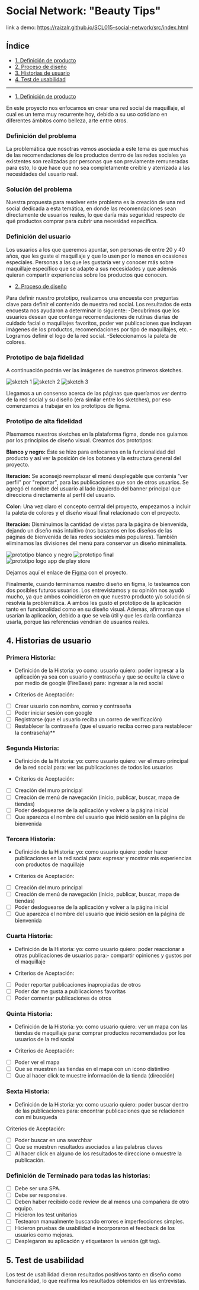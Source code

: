 # Social Network: "Beauty Tips"

link a demo: https://raizalr.github.io/SCL015-social-network/src/index.html

## Índice

* [1. Definición de producto](#2-Definición-de-producto)
* [2. Proceso de diseño](#3-Proceso-de-diseño)
* [3. Historias de usuario](#4-Historias-de-usuario)
* [4. Test de usabilidad](#5-Test-de-usabilidad)


***

* [1. Definición de producto](#1-Definición-de-producto)

En este proyecto nos enfocamos en crear una red social de maquillaje, el cual es un tema muy recurrente hoy, debido a su uso cotidiano en diferentes ámbitos como belleza, arte entre otros. 

### Definición del problema     

La problemática que nosotras vemos asociada a este tema es que muchas de las recomendaciones de los productos dentro de las redes sociales ya existentes son realizadas por personas que son previamente remuneradas para esto, lo que hace que no sea completamente creíble y aterrizada a las necesidades del usuario real. 

### Solución del problema

Nuestra propuesta para resolver este problema es la creación de una red social dedicada a esta temática, en donde las recomendaciones sean directamente de usuarios reales, lo que daría más seguridad respecto de qué productos comprar para cubrir una necesidad específica.

### Definición del usuario

Los usuarios a los que queremos apuntar, son personas de entre 20 y 40 años, que les guste el maquillaje y que lo usen por lo menos en ocasiones especiales. Personas a las que les gustaría ver y conocer más sobre maquillaje específico que se adapte a sus necesidades y que además quieran compartir experiencias sobre los productos que conocen.

* [2. Proceso de diseño](#3-Proceso-de-diseño)

Para definir nuestro prototipo, realizamos una encuesta con preguntas clave para definir el contenido de nuestra red social. Los resultados de esta encuesta nos ayudaron a determinar lo siguiente:
-Decubrimos que los usuarios desean que contenga recomendaciones de rutinas diarias de cuidado facial o maquillajes favoritos, poder ver publicaciones que incluyan imágenes de los productos, recomendaciones por tipo de maquillajes, etc.
-Logramos definir el logo de la red social. 
-Seleccionamos la paleta de colores.

### Prototipo de baja fidelidad

A continuación podrán ver las imágenes de nuestros primeros sketches.

![sketch 1](/src/img/Sketch1.jpeg)
![sketch 2](/src/img/Sketch2.jpeg)
![sketch 3](/src/img/Sketch3.jpeg)

Llegamos a un consenso acerca de las páginas que queríamos ver dentro de la red social y su diseño (era similar entre los sketches), por eso comenzamos a trabajar en los prototipos de figma.

### Prototipo de alta fidelidad

Plasmamos nuestros sketches en la plataforma figma, donde nos guiamos por los principios de diseño visual. 
Creamos dos prototipos:

**Blanco y negro:**
Este se hizo para enfocarnos en la funcionalidad del producto y así ver la posición de los botones y la estructura general del proyecto.

**Iteración:** 
Se aconsejó reemplazar el menú desplegable que contenía "ver perfil" por "reportar", para las publicaciones que son de otros usuarios. Se agregó el nombre del usuario al lado izquierdo del banner principal que direcciona directamente al perfil del usuario.

**Color:**
Una vez claro el concepto central del proyecto, empezamos a incluir la paleta de colores y el diseño visual final relacionado con el proyecto.

**Iteración:**
Disminuimos la cantidad de vistas para la página de bienvenida, dejando un diseño más intuitivo (nos basamos en los diseños de las páginas de bienvenida de las redes sociales más populares). También eliminamos las divisiones del menú para conservar un diseño minimalista.

![prototipo blanco y negro](/src/img/figmaprototipobyn.png)
![prototipo final](/src/img/figmaprototipofinal.png)
![prototipo logo app de play store](/src/img/Logotipoapp.png)

Dejamos aquí el enlace de [Figma](https://www.figma.com/file/6vWRfkAoUx1Jtb4ZvdKRxD/Red-Social?node-id=0%3A1) con el proyecto.

Finalmente, cuando terminamos nuestro diseño en figma, lo testeamos con dos posibles futuros usuarios. Los entrevistamos y su opinión nos ayudó mucho, ya que ambos coincidieron en que nuestro producto y/o solución sí resolvía la problemática. A ambos les gustó el prototipo de la aplicación tanto en funcionalidad como en su diseño visual. Además, afirmaron que sí usarían la aplicación, debido a que se veía útil y que les daría confianza usarla, porque las referencias vendrían de usuarios reales.


## 4. Historias de usuario

### Primera Historia:

- Definición de la Historia:
yo como: usuario
quiero: poder ingresar a la aplicación ya sea con usuario y contraseña y que se oculte la clave o por medio de google (FireBase)
para: ingresar a la red social

- Criterios de Aceptación:
* [ ] Crear usuario con nombre, correo y contraseña
* [ ] Poder iniciar sesión con google
* [ ] Registrarse (que el usuario reciba un correo de verificación)
* [ ] Restablecer la contraseña (que el usuario reciba correo para restablecer la contraseña)**

### Segunda Historia:

- Definición de la Historia:
yo: como usuario
quiero: ver el muro principal de la red social
para: ver las publicaciones de todos los usuarios

- Criterios de Aceptación:
* [ ] Creación del muro principal
* [ ] Creación de menú de navegación (inicio, publicar, buscar, mapa de tiendas)
* [ ] Poder desloguearse de la aplicación y volver a la página inicial
* [ ] Que aparezca el nombre del usuario que inició sesión en la página de bienvenida

### Tercera Historia:

- Definición de la Historia:
yo: como usuario
quiero: poder hacer publicaciones en la red social
para: expresar y mostrar mis experiencias con productos de maquillaje

- Criterios de Aceptación:
* [ ] Creación del muro principal
* [ ] Creación de menú de navegación (inicio, publicar, buscar, mapa de tiendas)
* [ ] Poder desloguearse de la aplicación y volver a la página inicial
* [ ] Que aparezca el nombre del usuario que inició sesión en la página de bienvenida

### Cuarta Historia:

- Definición de la Historia:
yo: como usuario
quiero: poder reaccionar a otras publicaciones de usuarios
para:- compartir opiniones y gustos por el maquillaje

- Criterios de Aceptación:
* [ ] Poder reportar publicaciones inapropiadas de otros
* [ ] Poder dar me gusta a publicaciones favoritas
* [ ] Poder comentar publicaciones de otros

### Quinta Historia:

- Definición de la Historia:
yo: como usuario
quiero: ver un mapa con las tiendas de maquillaje
para: comprar productos recomendados por los usuarios de la red social

- Criterios de Aceptación:
* [ ] Poder ver el mapa
* [ ] Que se muestren las tiendas en el mapa con un icono distintivo
* [ ] Que al hacer click te muestre información de la tienda (dirección)

### Sexta Historia:

- Definición de la Historia:
yo: como usuario
quiero: poder buscar dentro de las publicaciones
para: encontrar publicaciones que se relacionen con mi busqueda

Criterios de Aceptación:
* [ ] Poder buscar en una searchbar
* [ ] Que se muestren resultados asociados a las palabras claves
* [ ] Al hacer click en alguno de los resultados te direccione o muestre la publicación.

### Definición de Terminado para todas las historias:

* [ ] Debe ser una SPA.
* [ ] Debe ser responsive.
* [ ] Deben haber recibido code review de al menos una compañera de otro equipo.
* [ ] Hicieron los test unitarios
* [ ] Testearon manualmente buscando errores e imperfecciones simples.
* [ ] Hicieron pruebas de usabilidad e incorporaron el feedback de los usuarios como mejoras.
* [ ] Desplegaron su aplicación y etiquetaron la versión (git tag).

## 5. Test de usabilidad
Los test de usabilidad dieron resultados positivos tanto en diseño como funcionalidad, lo que reafirma los resultados obtenidos en las entrevistas.

